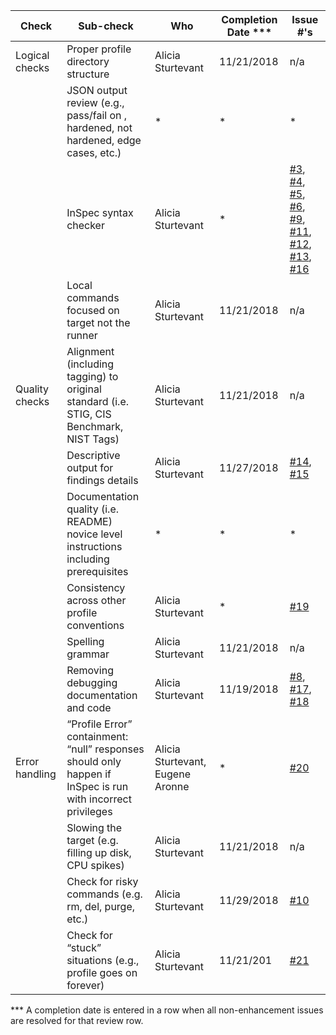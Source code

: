 | Check          | Sub-check                                                                         | Who | Completion Date *** | Issue #'s |
|----------------|-----------------------------------------------------------------------------------|-----|-----------------|-----------|
|Logical checks| Proper profile directory structure							|Alicia Sturtevant|11/21/2018|n/a|
||JSON output review (e.g., pass/fail on ,<br>hardened, not hardened, edge cases, etc.)|*|*|*|
||InSpec syntax checker|Alicia Sturtevant|*|[#3](../../issues/3), [#4](../../issues/4), [#5](../../issues/5), [#6](../../issues/6), [#9](../../issues/9), [#11](../../issues/11), [#12](../../issues/12), [#13](../../issues/13), [#16](../../issues/16)|
||Local commands focused on target not the runner|Alicia Sturtevant|11/21/2018|n/a|
|Quality checks|Alignment (including tagging) to original<br> standard (i.e. STIG, CIS Benchmark, NIST Tags)|Alicia Sturtevant|11/21/2018|n/a|
||Descriptive output for findings details|Alicia Sturtevant|11/27/2018|[#14](../../issues/14), [#15](../../issues/15)|
||Documentation quality (i.e. README)<br> novice level instructions including prerequisites|*|*|*|
||Consistency across other profile conventions |Alicia Sturtevant|*|[#19](../../issues/19)|
||Spelling grammar|Alicia Sturtevant|11/21/2018|n/a|
||Removing debugging documentation and code|Alicia Sturtevant|11/19/2018|[#8](../../issues/8), [#17](../../issues/17), [#18](../../issues/18)|
| Error handling |“Profile Error” containment: “null” responses <br>should only happen if InSpec is run with incorrect privileges|Alicia Sturtevant, Eugene Aronne|*|[#20](../../issues/20)|
||Slowing the target (e.g. filling up disk, CPU spikes)|Alicia Sturtevant|11/21/2018|n/a|
||Check for risky commands (e.g. rm, del, purge, etc.)|Alicia Sturtevant|11/29/2018|[#10](../../issues/10)|
||Check for “stuck” situations (e.g., profile goes on forever)|Alicia Sturtevant|11/21/201|[#21](../../issues/21)|

*** A completion date is entered in a row when all non-enhancement issues are resolved for that review row.
